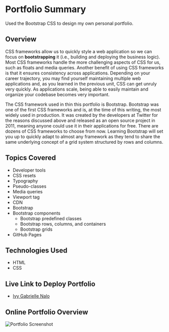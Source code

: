 # Portfolio Summary
Used the Bootstrap CSS to design my own personal portfolio.

## Overview 
CSS frameworks allow us to quickly style a web application so we can focus on **bootstrapping** it (i.e., building and deploying the business logic). Most CSS frameworks handle the more challenging aspects of CSS for us, such as floats and media queries. Another benefit of using CSS frameworks is that it ensures consistency across applications. Depending on your career trajectory, you may find yourself maintaining multiple web applications and, as you learned in the previous unit, CSS can get unruly very quickly. As applications scale, being able to easily maintain and organize your codebase becomes very important.

The CSS framework used in thin this portfolio is Bootstrap. Bootstrap was one of the first CSS frameworks and is, at the time of this writing, the most widely used in production. It was created by the developers at Twitter for the reasons discussed above and released as an open source project in 2011, meaning anyone could use it in their applications for free. There are dozens of CSS frameworks to choose from now. Learning Bootstrap will set you up to quickly adapt to almost any framework as they tend to share the same underlying concept of a grid system structured by rows and columns.

## Topics Covered
* Developer tools
* CSS resets
* Typography
* Pseudo-classes
* Media queries
* Viewport tag
* CDN
* Bootstrap
* Bootstrap components
  * Bootstrap predefined classes
  * Bootstrap rows, columns, and containers
  * Bootstrap grids
* GitHub Pages

## Technologies Used
* HTML
* CSS

## Live Link to Deploy Portfolio
* [Ivy Gabrielle Nalo](https://inalo1.github.io/Professional-Portfolio/)

## Online Portfolio Overview
![Portfolio Screenshot](https://user-images.githubusercontent.com/73044038/99029470-24c1a980-2538-11eb-8ef0-93ac083a2198.png)




